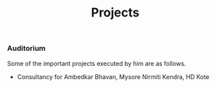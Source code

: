 ﻿---
layout: page
title: Projects
permalink: /Projects/
---

### Auditorium



Some of the important projects executed by him are as follows.

<ul>
<li>Consultancy for Ambedkar Bhavan, Mysore Nirmiti Kendra, HD Kote</li>

<ul>



